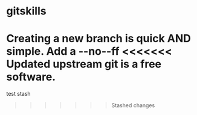 # gitskills
Creating a new branch is quick AND simple.
Add a --no--ff
<<<<<<< Updated upstream
git is a free software.
=======
test stash
>>>>>>> Stashed changes
